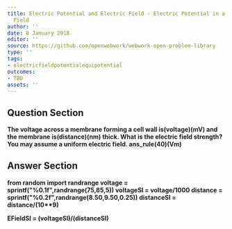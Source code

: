 ```yaml
---
title: Electric Potential and Electric Field - Electric Potential in a Uniform Electric
  Field
author: ''
date: 8 January 2018
editor: ''
source: https://github.com/openwebwork/webwork-open-problem-library
type: ''
tags:
- electricfieldpotentialequipotential
outcomes:
- TBD
assets: ''
---
```


## Question Section 

<b>
The voltage across a membrane forming a cell wall is(voltage)(mV) and the membrane is(distance)(nm) thick. What is the electric field strength? You may assume a uniform electric field.
ans_rule(40)(Vm)


## Answer Section

from random import randrange
voltage = sprintf("%0.1f",randrange(75,85,5))
voltageSI = voltage/1000
distance = sprintf("%0.2f",randrange(8.50,9.50,0.25))
distanceSI = distance/(10**9)

EFieldSI = (voltageSI)/(distanceSI)